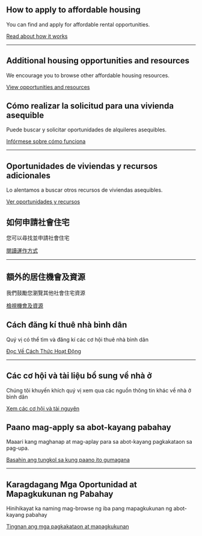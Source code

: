 <RenderIf language="en">
<ContentIcon name="home" outlined />

## How to apply to affordable housing

You can find and apply for affordable rental opportunities.

[Read about how it works](/how-it-works)

---

<ContentIcon name="door" />

## Additional housing opportunities and resources

We encourage you to browse other affordable housing resources.

[View opportunities and resources](/additional-resources)

</RenderIf>
<RenderIf language="es">

<ContentIcon name="home" outlined />

## Cómo realizar la solicitud para una vivienda asequible

Puede buscar y solicitar oportunidades de alquileres asequibles.

[Infórmese sobre cómo funciona](/es/how-it-works)

---

<ContentIcon name="door" />

## Oportunidades de viviendas y recursos adicionales

Lo alentamos a buscar otros recursos de viviendas asequibles.

[Ver oportunidades y recursos](/es/additional-resources)

</RenderIf>

<RenderIf language="zh">
<ContentIcon name="home" outlined />

## 如何申請社會住宅

您可以尋找並申請社會住宅

[閱讀運作方式](/zh/how-it-works)

---

<ContentIcon name="door" />

## 額外的居住機會及資源

我們鼓勵您瀏覽其他社會住宅資源

[檢視機會及資源](/zh/additional-resources)

</RenderIf>

<RenderIf language="vi">
<ContentIcon name="home" outlined />

## Cách đăng kí thuê nhà bình dân

Quý vị có thể tìm và đăng kí các cơ hội thuê nhà bình dân

[Đọc Về Cách Thức Hoạt Động](/vi/how-it-works)

---

<ContentIcon name="door" />

## Các cơ hội và tài liệu bổ sung về nhà ở

Chúng tôi khuyến khích quý vị xem qua các nguồn thông tin khác về nhà ở bình dân

[Xem các cơ hội và tài nguyên](/vi/additional-resources)

</RenderIf>

<RenderIf language="tl">
<ContentIcon name="home" outlined />

## Paano mag-apply sa abot-kayang pabahay

Maaari kang maghanap at mag-aplay para sa abot-kayang pagkakataon sa pag-upa.

[Basahin ang tungkol sa kung paano ito gumagana](/tl/how-it-works)

---

<ContentIcon name="door" />

## Karagdagang Mga Oportunidad at Mapagkukunan ng Pabahay

Hinihikayat ka naming mag-browse ng iba pang mapagkukunan ng abot-kayang pabahay

[Tingnan ang mga pagkakataon at mapagkukunan](/tl/additional-resources)

</RenderIf>
